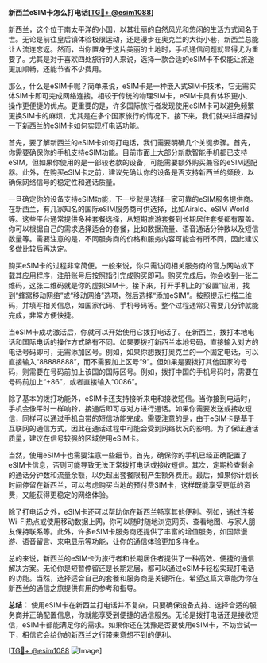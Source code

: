 **新西兰eSIM卡怎么打电话[[TG💪+ @esim1088](https://t.me/s/esim1088)]**

新西兰，这个位于南太平洋的小国，以其壮丽的自然风光和悠闲的生活方式闻名于世。无论是前往皇后镇体验极限运动，还是漫步在奥克兰的大街小巷，新西兰总能让人流连忘返。然而，当你置身于这片美丽的土地时，手机通信问题就显得尤为重要了。尤其是对于喜欢四处旅行的人来说，选择一款合适的eSIM卡不仅能让旅途更加顺畅，还能节省不少费用。

那么，什么是eSIM卡呢？简单来说，eSIM卡是一种嵌入式SIM卡技术，它无需实体SIM卡即可完成网络连接。相较于传统的物理SIM卡，eSIM卡具有体积更小、操作更便捷的优点。更重要的是，许多国际旅行者发现使用eSIM卡可以避免频繁更换SIM卡的麻烦，尤其是在多个国家旅行的情况下。接下来，我们就来详细探讨一下新西兰的eSIM卡如何实现打电话功能。

首先，要了解新西兰的eSIM卡如何打电话，我们需要明确几个关键步骤。首先，你需要确保你的手机支持eSIM功能。目前市面上大部分新款智能手机都已支持eSIM，但如果你使用的是一部较老款的设备，可能需要额外购买兼容的eSIM适配器。此外，在购买eSIM卡之前，建议先确认你的设备是否支持新西兰的频段，以确保网络信号的稳定性和通话质量。

一旦确定你的设备支持eSIM功能，下一步就是选择一家可靠的eSIM服务提供商。在新西兰，有几家知名的国际eSIM服务商可供选择，比如Airalo、eSIM World等。这些平台通常提供多种套餐选择，从短期旅游套餐到长期居住套餐都有覆盖。你可以根据自己的需求选择适合的套餐，比如数据流量、语音通话分钟数以及短信数量等。需要注意的是，不同服务商的价格和服务内容可能会有所不同，因此建议多做比较后再决定。

购买eSIM卡的过程非常简便。一般来说，你只需访问相关服务商的官方网站或下载其应用程序，注册账号后按照指引完成购买即可。购买完成后，你会收到一张二维码，这张二维码就是你的虚拟SIM卡。接下来，打开手机上的“设置”应用，找到“蜂窝移动网络”或“移动网络”选项，然后选择“添加eSIM”。按照提示扫描二维码，并填写相关信息，如国家代码、手机号码等。整个过程通常只需要几分钟就能完成，非常方便快捷。

当eSIM卡成功激活后，你就可以开始使用它拨打电话了。在新西兰，拨打本地电话和国际电话的操作方式略有不同。如果要拨打新西兰本地号码，直接输入对方的电话号码即可，无需添加区号。例如，如果你想拨打奥克兰的一个固定电话，可以直接输入“88888888”，而不需要加上区号“9”。但如果是要拨打其他国家的号码，则需要在号码前加上该国的国际区号。例如，拨打中国的手机号码时，需要在号码前加上“+86”，或者直接输入“0086”。

除了基本的拨打功能外，eSIM卡还支持接听来电和接收短信。当你接到电话时，手机会像平时一样响铃，接通后即可与对方进行通话。如果你需要发送或接收短信，同样可以通过手机自带的短信功能完成。需要注意的是，由于eSIM卡是基于互联网的通信方式，因此在通话过程中可能会受到网络状况的影响。为了保证通话质量，建议在信号较强的区域使用eSIM卡。

当然，使用eSIM卡也需要注意一些细节。首先，确保你的手机已经正确配置了eSIM卡信息，否则可能导致无法正常拨打电话或接收短信。其次，定期检查剩余的通话分钟数和流量余额，以免超出套餐限制产生额外费用。最后，如果你计划长时间停留在新西兰，可以考虑购买当地的预付费SIM卡，这样既能享受更低的资费，又能获得更稳定的网络体验。

除了打电话之外，eSIM卡还可以帮助你在新西兰畅享其他便利。例如，通过连接Wi-Fi热点或使用移动数据上网，你可以随时随地浏览网页、查看地图、与家人朋友保持联系等。此外，许多eSIM卡服务商还提供了丰富的增值服务，如国际漫游、语音留言、来电显示等功能，让你的通信体验更加多样化。

总的来说，新西兰的eSIM卡为旅行者和长期居住者提供了一种高效、便捷的通信解决方案。无论你是短暂停留还是长期定居，都可以通过eSIM卡轻松实现打电话的功能。当然，选择适合自己的套餐和服务商是关键所在。希望这篇文章能为你在新西兰的通信之旅提供有用的参考和指导。

**总结：** 使用eSIM卡在新西兰打电话并不复杂，只要确保设备支持、选择合适的服务商并正确配置信息，你就能享受到便捷的通信服务。无论是拨打电话还是接收短信，eSIM卡都能满足你的需求。如果你还在犹豫是否要使用eSIM卡，不妨尝试一下，相信它会给你的新西兰之行带来意想不到的便利。

[[TG💪+ @esim1088](https://t.me/s/esim1088) ![Image](https://i.postimg.cc/4NQfJmqS/Snipaste-2025-05-13-00-14-12.png)]